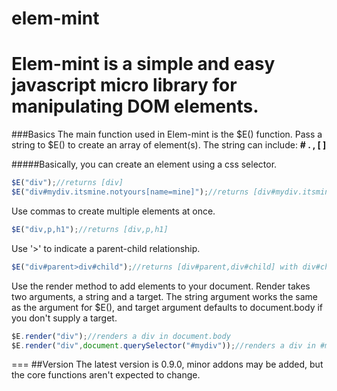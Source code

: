 # elem-mint
Elem-mint is a simple and easy javascript micro library for manipulating DOM elements. 
=== 
###Basics
The main function used in Elem-mint is the $E() function.
Pass a string to $E() to create an array of element(s).
The string can include: **#  .  ,  [  ]**

#####Basically, you can create an element using a css selector.
````javascript
$E("div");//returns [div]
$E("div#mydiv.itsmine.notyours[name=mine]");//returns [div#mydiv.itsmine.notyours] with a name attribute equal to "mine"
````

Use commas to create multiple elements at once.
````javascript
$E("div,p,h1");//returns [div,p,h1]
````
Use '>' to indicate a parent-child relationship.
````javascript
$E("div#parent>div#child");//returns [div#parent,div#child] with div#child being inside of div#parent
````

Use the render method to add elements to your document.
Render takes two arguments, a string and a target. The string argument works the same as the argument for $E(), and target argument defaults to document.body if you don't supply a target.
````javascript
$E.render("div");//renders a div in document.body
$E.render("div",document.querySelector("#mydiv"));//renders a div in #mydiv
````
===
##Version
The latest version is 0.9.0, minor addons may be added, but the core functions aren't expected to change.
